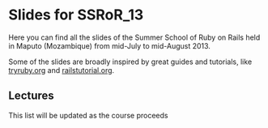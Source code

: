 # Slides for SSRoR_13

Here you can find all the slides of the Summer School of Ruby on Rails held in Maputo (Mozambique) from mid-July to mid-August 2013.

Some of the slides are broadly inspired by great guides and tutorials, like [tryruby.org](http://tryruby.org) and [railstutorial.org](http://railstutorial.org).

## Lectures

This list will be updated as the course proceeds

<!-- - Ruby Basics -->
